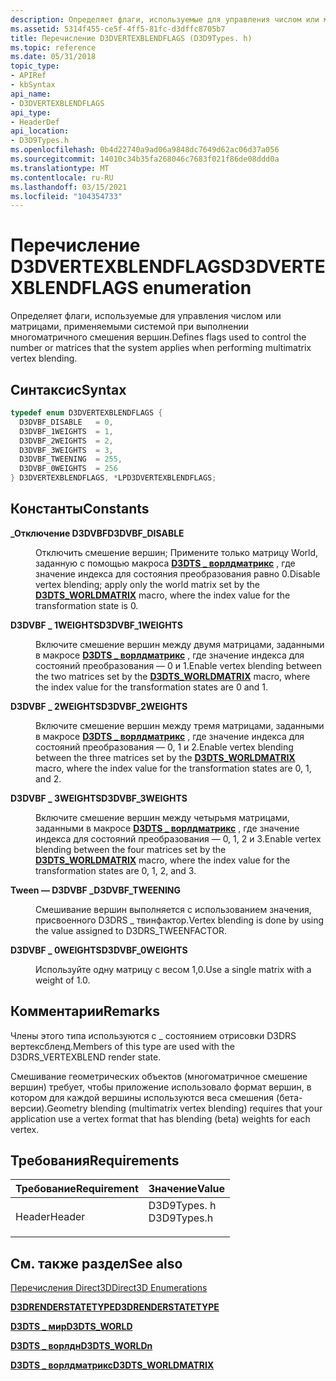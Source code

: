 ```yaml
---
description: Определяет флаги, используемые для управления числом или матрицами, применяемыми системой при выполнении многоматричного смешения вершин.
ms.assetid: 5314f455-ce5f-4ff5-81fc-d3dffc8705b7
title: Перечисление D3DVERTEXBLENDFLAGS (D3D9Types. h)
ms.topic: reference
ms.date: 05/31/2018
topic_type:
- APIRef
- kbSyntax
api_name:
- D3DVERTEXBLENDFLAGS
api_type:
- HeaderDef
api_location:
- D3D9Types.h
ms.openlocfilehash: 0b4d22740a9ad06a9848dc7649d62ac06d37a056
ms.sourcegitcommit: 14010c34b35fa268046c7683f021f86de08ddd0a
ms.translationtype: MT
ms.contentlocale: ru-RU
ms.lasthandoff: 03/15/2021
ms.locfileid: "104354733"
---
```

# <a name="d3dvertexblendflags-enumeration"></a><span data-ttu-id="1f066-103">Перечисление D3DVERTEXBLENDFLAGS</span><span class="sxs-lookup"><span data-stu-id="1f066-103">D3DVERTEXBLENDFLAGS enumeration</span></span>

<span data-ttu-id="1f066-104">Определяет флаги, используемые для управления числом или матрицами, применяемыми системой при выполнении многоматричного смешения вершин.</span><span class="sxs-lookup"><span data-stu-id="1f066-104">Defines flags used to control the number or matrices that the system applies when performing multimatrix vertex blending.</span></span>

## <a name="syntax"></a><span data-ttu-id="1f066-105">Синтаксис</span><span class="sxs-lookup"><span data-stu-id="1f066-105">Syntax</span></span>


```C++
typedef enum D3DVERTEXBLENDFLAGS { 
  D3DVBF_DISABLE   = 0,
  D3DVBF_1WEIGHTS  = 1,
  D3DVBF_2WEIGHTS  = 2,
  D3DVBF_3WEIGHTS  = 3,
  D3DVBF_TWEENING  = 255,
  D3DVBF_0WEIGHTS  = 256
} D3DVERTEXBLENDFLAGS, *LPD3DVERTEXBLENDFLAGS;
```



## <a name="constants"></a><span data-ttu-id="1f066-106">Константы</span><span class="sxs-lookup"><span data-stu-id="1f066-106">Constants</span></span>

<dl> <dt>

<span data-ttu-id="1f066-107"><span id="D3DVBF_DISABLE"></span><span id="d3dvbf_disable"></span>**\_Отключение D3DVBF**</span><span class="sxs-lookup"><span data-stu-id="1f066-107"><span id="D3DVBF_DISABLE"></span><span id="d3dvbf_disable"></span>**D3DVBF\_DISABLE**</span></span>
</dt> <dd>

<span data-ttu-id="1f066-108">Отключить смешение вершин; Примените только матрицу World, заданную с помощью макроса [**D3DTS \_ ворлдматрикс**](d3dts-worldmatrix.md) , где значение индекса для состояния преобразования равно 0.</span><span class="sxs-lookup"><span data-stu-id="1f066-108">Disable vertex blending; apply only the world matrix set by the [**D3DTS\_WORLDMATRIX**](d3dts-worldmatrix.md) macro, where the index value for the transformation state is 0.</span></span>

</dd> <dt>

<span data-ttu-id="1f066-109"><span id="D3DVBF_1WEIGHTS"></span><span id="d3dvbf_1weights"></span>**D3DVBF \_ 1WEIGHTS**</span><span class="sxs-lookup"><span data-stu-id="1f066-109"><span id="D3DVBF_1WEIGHTS"></span><span id="d3dvbf_1weights"></span>**D3DVBF\_1WEIGHTS**</span></span>
</dt> <dd>

<span data-ttu-id="1f066-110">Включите смешение вершин между двумя матрицами, заданными в макросе [**D3DTS \_ ворлдматрикс**](d3dts-worldmatrix.md) , где значение индекса для состояний преобразования — 0 и 1.</span><span class="sxs-lookup"><span data-stu-id="1f066-110">Enable vertex blending between the two matrices set by the [**D3DTS\_WORLDMATRIX**](d3dts-worldmatrix.md) macro, where the index value for the transformation states are 0 and 1.</span></span>

</dd> <dt>

<span data-ttu-id="1f066-111"><span id="D3DVBF_2WEIGHTS"></span><span id="d3dvbf_2weights"></span>**D3DVBF \_ 2WEIGHTS**</span><span class="sxs-lookup"><span data-stu-id="1f066-111"><span id="D3DVBF_2WEIGHTS"></span><span id="d3dvbf_2weights"></span>**D3DVBF\_2WEIGHTS**</span></span>
</dt> <dd>

<span data-ttu-id="1f066-112">Включите смешение вершин между тремя матрицами, заданными в макросе [**D3DTS \_ ворлдматрикс**](d3dts-worldmatrix.md) , где значение индекса для состояний преобразования — 0, 1 и 2.</span><span class="sxs-lookup"><span data-stu-id="1f066-112">Enable vertex blending between the three matrices set by the [**D3DTS\_WORLDMATRIX**](d3dts-worldmatrix.md) macro, where the index value for the transformation states are 0, 1, and 2.</span></span>

</dd> <dt>

<span data-ttu-id="1f066-113"><span id="D3DVBF_3WEIGHTS"></span><span id="d3dvbf_3weights"></span>**D3DVBF \_ 3WEIGHTS**</span><span class="sxs-lookup"><span data-stu-id="1f066-113"><span id="D3DVBF_3WEIGHTS"></span><span id="d3dvbf_3weights"></span>**D3DVBF\_3WEIGHTS**</span></span>
</dt> <dd>

<span data-ttu-id="1f066-114">Включите смешение вершин между четырьмя матрицами, заданными в макросе [**D3DTS \_ ворлдматрикс**](d3dts-worldmatrix.md) , где значение индекса для состояний преобразования — 0, 1, 2 и 3.</span><span class="sxs-lookup"><span data-stu-id="1f066-114">Enable vertex blending between the four matrices set by the [**D3DTS\_WORLDMATRIX**](d3dts-worldmatrix.md) macro, where the index value for the transformation states are 0, 1, 2, and 3.</span></span>

</dd> <dt>

<span data-ttu-id="1f066-115"><span id="D3DVBF_TWEENING"></span><span id="d3dvbf_tweening"></span>**Tween — D3DVBF \_**</span><span class="sxs-lookup"><span data-stu-id="1f066-115"><span id="D3DVBF_TWEENING"></span><span id="d3dvbf_tweening"></span>**D3DVBF\_TWEENING**</span></span>
</dt> <dd>

<span data-ttu-id="1f066-116">Смешивание вершин выполняется с использованием значения, присвоенного D3DRS \_ твинфактор.</span><span class="sxs-lookup"><span data-stu-id="1f066-116">Vertex blending is done by using the value assigned to D3DRS\_TWEENFACTOR.</span></span>

</dd> <dt>

<span data-ttu-id="1f066-117"><span id="D3DVBF_0WEIGHTS"></span><span id="d3dvbf_0weights"></span>**D3DVBF \_ 0WEIGHTS**</span><span class="sxs-lookup"><span data-stu-id="1f066-117"><span id="D3DVBF_0WEIGHTS"></span><span id="d3dvbf_0weights"></span>**D3DVBF\_0WEIGHTS**</span></span>
</dt> <dd>

<span data-ttu-id="1f066-118">Используйте одну матрицу с весом 1,0.</span><span class="sxs-lookup"><span data-stu-id="1f066-118">Use a single matrix with a weight of 1.0.</span></span>

</dd> </dl>

## <a name="remarks"></a><span data-ttu-id="1f066-119">Комментарии</span><span class="sxs-lookup"><span data-stu-id="1f066-119">Remarks</span></span>

<span data-ttu-id="1f066-120">Члены этого типа используются с \_ состоянием отрисовки D3DRS вертексбленд.</span><span class="sxs-lookup"><span data-stu-id="1f066-120">Members of this type are used with the D3DRS\_VERTEXBLEND render state.</span></span>

<span data-ttu-id="1f066-121">Смешивание геометрических объектов (многоматричное смешение вершин) требует, чтобы приложение использовало формат вершин, в котором для каждой вершины используются веса смешения (бета-версии).</span><span class="sxs-lookup"><span data-stu-id="1f066-121">Geometry blending (multimatrix vertex blending) requires that your application use a vertex format that has blending (beta) weights for each vertex.</span></span>

## <a name="requirements"></a><span data-ttu-id="1f066-122">Требования</span><span class="sxs-lookup"><span data-stu-id="1f066-122">Requirements</span></span>



| <span data-ttu-id="1f066-123">Требование</span><span class="sxs-lookup"><span data-stu-id="1f066-123">Requirement</span></span> | <span data-ttu-id="1f066-124">Значение</span><span class="sxs-lookup"><span data-stu-id="1f066-124">Value</span></span> |
|-------------------|----------------------------------------------------------------------------------------|
| <span data-ttu-id="1f066-125">Header</span><span class="sxs-lookup"><span data-stu-id="1f066-125">Header</span></span><br/> | <dl> <span data-ttu-id="1f066-126"><dt>D3D9Types. h</dt></span><span class="sxs-lookup"><span data-stu-id="1f066-126"><dt>D3D9Types.h</dt></span></span> </dl> |



## <a name="see-also"></a><span data-ttu-id="1f066-127">См. также раздел</span><span class="sxs-lookup"><span data-stu-id="1f066-127">See also</span></span>

<dl> <dt>

[<span data-ttu-id="1f066-128">Перечисления Direct3D</span><span class="sxs-lookup"><span data-stu-id="1f066-128">Direct3D Enumerations</span></span>](dx9-graphics-reference-d3d-enums.md)
</dt> <dt>

[<span data-ttu-id="1f066-129">**D3DRENDERSTATETYPE**</span><span class="sxs-lookup"><span data-stu-id="1f066-129">**D3DRENDERSTATETYPE**</span></span>](./d3drenderstatetype.md)
</dt> <dt>

[<span data-ttu-id="1f066-130">**D3DTS \_ мир**</span><span class="sxs-lookup"><span data-stu-id="1f066-130">**D3DTS\_WORLD**</span></span>](d3dts-world.md)
</dt> <dt>

[<span data-ttu-id="1f066-131">**D3DTS \_ ворлдн**</span><span class="sxs-lookup"><span data-stu-id="1f066-131">**D3DTS\_WORLDn**</span></span>](d3dts-worldn.md)
</dt> <dt>

[<span data-ttu-id="1f066-132">**D3DTS \_ ворлдматрикс**</span><span class="sxs-lookup"><span data-stu-id="1f066-132">**D3DTS\_WORLDMATRIX**</span></span>](d3dts-worldmatrix.md)
</dt> </dl>

 

 
